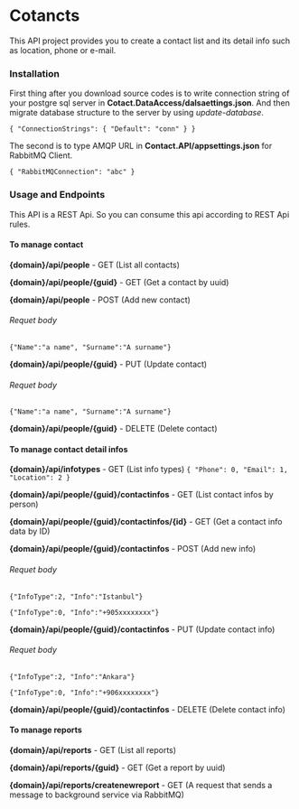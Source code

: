 # Cotancts

This API project provides you to create a contact list and its detail info such as location, phone or e-mail. 

### Installation
First thing after you download source codes is to write connection string of your postgre sql server in **Cotact.DataAccess/dalsaettings.json**. And then migrate database structure to the server by using *update-database*.

`{
  "ConnectionStrings": {
    "Default": "conn"
  }
}`

The second is to type AMQP URL in **Contact.API/appsettings.json** for RabbitMQ Client.

`{
  "RabbitMQConnection": "abc"
  }`

### Usage and Endpoints

This API is a REST Api. So you can consume this api according to REST Api rules.

#### To manage contact
**{domain}/api/people** - GET 	 				(List all contacts)

**{domain}/api/people/{guid}** - GET		(Get a contact by uuid)

**{domain}/api/people** - POST				(Add new contact)
###### Requet body
`{"Name":"a name", "Surname":"A surname"}`

**{domain}/api/people/{guid}** - PUT	(Update contact)
###### Requet body
`{"Name":"a name", "Surname":"A surname"}`

**{domain}/api/people/{guid}** - DELETE (Delete contact)

#### To manage contact detail infos

**{domain}/api/infotypes** - GET (List info types)
`{
        "Phone": 0,
        "Email": 1,
        "Location": 2
}`

**{domain}/api/people/{guid}/contactinfos** - GET (List contact infos by person)

**{domain}/api/people/{guid}/contactinfos/{id}** - GET (Get a contact info data by ID)

**{domain}/api/people/{guid}/contactinfos** - POST (Add new info)
###### Requet body
`{"InfoType":2, "Info":"Istanbul"}`

`{"InfoType":0, "Info":"+905xxxxxxxx"}`

**{domain}/api/people/{guid}/contactinfos** - PUT (Update contact info)
###### Requet body
`{"InfoType":2, "Info":"Ankara"}`

`{"InfoType":0, "Info":"+906xxxxxxxx"}`

**{domain}/api/people/{guid}/contactinfos** - DELETE (Delete contact info)

#### To manage reports

**{domain}/api/reports** - GET (List all reports)

**{domain}/api/reports/{guid}** - GET (Get a report by uuid)

**{domain}/api/reports/createnewreport** - GET (A request that sends a message to background service via RabbitMQ)
